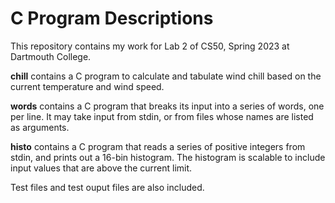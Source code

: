 # C Program Descriptions

This repository contains my work for Lab 2 of CS50, Spring 2023 at Dartmouth College.

**chill** contains a C program to calculate and tabulate wind chill based on the current temperature and wind speed. 

**words** contains a C program that breaks its input into a series of words, one per line. It may take input from stdin, or from files whose names are listed as arguments. 

**histo** contains a C program that reads a series of positive integers from stdin, and prints out a 16-bin histogram. The histogram is scalable to include input values that are above the current limit. 

Test files and test ouput files are also included. 
